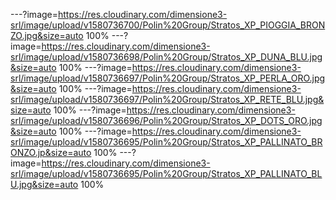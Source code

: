 ---?image=https://res.cloudinary.com/dimensione3-srl/image/upload/v1580736700/Polin%20Group/Stratos_XP_PIOGGIA_BRONZO.jpg&size=auto 100%
---?image=https://res.cloudinary.com/dimensione3-srl/image/upload/v1580736698/Polin%20Group/Stratos_XP_DUNA_BLU.jpg&size=auto 100%
---?image=https://res.cloudinary.com/dimensione3-srl/image/upload/v1580736697/Polin%20Group/Stratos_XP_PERLA_ORO.jpg&size=auto 100%
---?image=https://res.cloudinary.com/dimensione3-srl/image/upload/v1580736697/Polin%20Group/Stratos_XP_RETE_BLU.jpg&size=auto 100%
---?image=https://res.cloudinary.com/dimensione3-srl/image/upload/v1580736696/Polin%20Group/Stratos_XP_DOTS_ORO.jpg&size=auto 100%
---?image=https://res.cloudinary.com/dimensione3-srl/image/upload/v1580736695/Polin%20Group/Stratos_XP_PALLINATO_BRONZO.jp&size=auto 100%
---?image=https://res.cloudinary.com/dimensione3-srl/image/upload/v1580736695/Polin%20Group/Stratos_XP_PALLINATO_BLU.jpg&size=auto 100%
